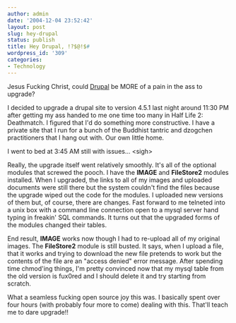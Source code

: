 ```yaml
---
author: admin
date: '2004-12-04 23:52:42'
layout: post
slug: hey-drupal
status: publish
title: Hey Drupal, !?$@!$#
wordpress_id: '309'
categories:
- Technology
---
```


Jesus Fucking Christ, could [Drupal](http://www.drupal.org) be MORE of a
pain in the ass to upgrade?

I decided to upgrade a drupal site to version 4.5.1 last night around
11:30 PM after getting my ass handed to me one time too many in Half
Life 2: Deathmatch. I figured that I'd do something more constructive. I
have a private site that I run for a bunch of the Buddhist tantric and
dzogchen practitioners that I hang out with. Our own little home.

I went to bed at 3:45 AM still with issues... <sigh\>

Really, the upgrade itself went relatively smoothly. It's all of the
optional modules that screwed the pooch. I have the **IMAGE** and
**FileStore2** modules installed. When I upgraded, the links to all of
my images and uploaded documents were still there but the system
couldn't find the files because the upgrade wiped out the code for the
modules. I uploaded new versions of them but, of course, there are
changes. Fast forward to me telneted into a unix box with a command line
connection open to a mysql server hand typing in freakin' SQL commands.
It turns out that the upgraded forms of the modules changed their
tables.

End result, **IMAGE** works now though I had to re-upload all of my
original images. The **FileStore2** module is still busted. It says,
when I upload a file, that it works and trying to download the new file
pretends to work but the contents of the file are an "access denied"
error message. After spending time chmod'ing things, I'm pretty
convinced now that my mysql table from the old version is fux0red and I
should delete it and try starting from scratch.

What a seamless fucking open source joy this was. I basically spent over
four hours (with probably four more to come) dealing with this. That'll
teach me to dare upgrade!!
